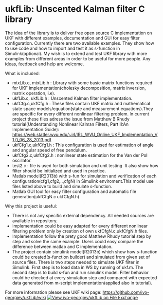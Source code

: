 # ukfLib: Unscented Kalman filter C library
The idea of the library is to deliver free open source C implementation on UKF with different examples, documentation and GUI for easy filter configuration. Currently there are two available examples. They show how to use code and how to import and test it as s-function in Simulink(optional). My wish is to extend and test UKF library with more examples from different areas in order to be useful for more people. Any ideas, feedback and help are welcome.

What is included:
- mtxLib.c, mtxLib.h : Library with some basic matrix functions required for UKF implementation(cholesky decomposition, matrix inversion, matrix operation, i.e).
- ukfLib.c, ukfLib.h : Unscented Kalman filter implementation.
- ukfCfg.c,ukfCfg.h : These files contain UKF matrix and mathematical state space models/equation(state and measurement equations).They are specific for every different nonlinear filtering problem. In current project these files adress the issue from Matthew B Rhudy tutorial(Understanding Nonlinear Kalman Filters, Part II:An Implementation Guide):
https://web.statler.wvu.edu/~irl/IRL_WVU_Online_UKF_Implementation_V1.0_06_28_2013.pdf
- ukfCfg1.c,ukfCfg1.h : This configuration is used for estimation of angle and angular speed of free pendulum.
- ukfCfg2.c,ukfCfg2.h : nonlinear state estimation for the Van der Pol oscillator.
- test2.c : file is used for both simulation and unit testing. It also show how filter should be initialized and used in practice.
- Matlab model(R2013b) with s-fun for simulation and verification of each configuration(cfg1,cfg2,..,cfgN) in Simulink enviroment.This model use files listed above to build and simulate s-function.
- Matlab GUI tool for easy filter configuration and automatic file generation(ukfCfgN.c ukfCfgN.h) 

Why this project is useful:
- There is not any specific external dependency. All needed sources are available in repository.
- Implementation could be easy adapted for every different nonlinear filtering problem only by creation of own
  ukfCfgN.c,ukfCfgN.h files.
- Implementation follow the prety good Matthew Rhudy tutorial step by step and solve the same example. Users could easy compare the difference between matlab and C implementation.
- The project contain simulink model(R2013b) which show how s-function could be created(s-function builder) and simulated from given set of source files. There is two steps needed to simulate UKF filter in Simulink. First step is to load data in WS by running of ukf.m. The second step is to build s-fun and run simulink model. Filter behavior could be checked at every simulation step and compared with expected data generated from m-script implementation(applied also in tutorial). 

For more information please see UKF wiki page: https://github.com/ivo-georgiev/ukfLib/wiki
[![View ivo-georgiev/ukfLib on File Exchange](https://www.mathworks.com/matlabcentral/images/matlab-file-exchange.svg)](https://nl.mathworks.com/matlabcentral/fileexchange/65092-ivo-georgiev-ukflib)
